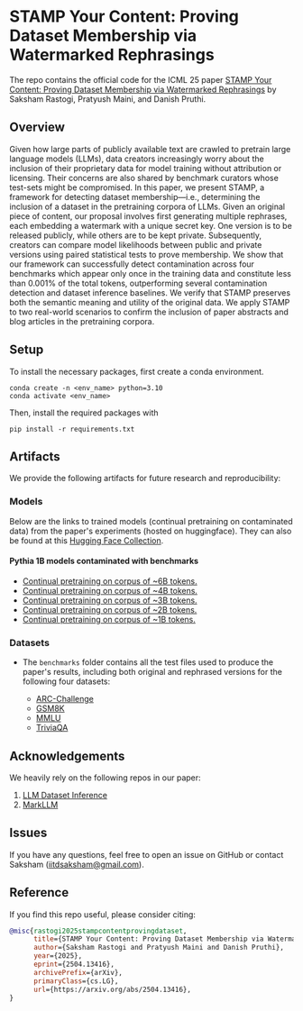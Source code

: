 # STAMP Your Content: Proving Dataset Membership via Watermarked Rephrasings

The repo contains the official code for the ICML 25 paper [STAMP Your Content: Proving Dataset Membership via Watermarked Rephrasings](https://arxiv.org/abs/2504.13416) by Saksham Rastogi, Pratyush Maini, and Danish Pruthi.

## Overview

Given how large parts of publicly available text are crawled to pretrain large language models (LLMs), data creators increasingly worry about the inclusion of their proprietary data for model training without attribution or licensing. Their concerns are also shared by benchmark curators whose test-sets might be compromised. In this paper, we present STAMP, a framework for detecting dataset membership—i.e., determining the inclusion of a dataset in the pretraining corpora of LLMs. Given an original piece of content, our proposal involves first generating multiple rephrases, each embedding a watermark with a unique secret key. One version is to be released publicly, while others are to be kept private. Subsequently, creators can compare model likelihoods between public and private versions using paired statistical tests to prove membership. We show that our framework can successfully detect contamination across four benchmarks which appear only once in the training data and constitute less than 0.001% of the total tokens, outperforming several contamination detection and dataset inference baselines. We verify that STAMP preserves both the semantic meaning and utility of the original data. We apply STAMP to two real-world scenarios to confirm the inclusion of paper abstracts and blog articles in the pretraining corpora.

## Setup

To install the necessary packages, first create a conda environment.
```
conda create -n <env_name> python=3.10
conda activate <env_name>
```
Then, install the required packages with 
```
pip install -r requirements.txt
```

## Artifacts
We provide the following artifacts for future research and reproducibility:

### Models

Below are the links to trained models (continual pretraining on contaminated data) from the paper's experiments (hosted on huggingface). They can also be found at this [Hugging Face Collection](https://huggingface.co/collections/p1xelsr/stamp-your-content-683e7c0a95d42e0411276813).

#### Pythia 1B models contaminated with benchmarks

- [Continual pretraining on corpus of ~6B tokens.](https://huggingface.co/p1xelsr/wtm_gamma0.25_delta1.0_6m)
- [Continual pretraining on corpus of ~4B tokens.](https://huggingface.co/p1xelsr/wtm_gamma0.25_delta1.0_4m)
- [Continual pretraining on corpus of ~3B tokens.](https://huggingface.co/p1xelsr/wtm_gamma0.25_delta1.0_3m)
- [Continual pretraining on corpus of ~2B tokens.](https://huggingface.co/p1xelsr/wtm_gamma0.25_delta1.0_2m)
- [Continual pretraining on corpus of ~1B tokens.](https://huggingface.co/p1xelsr/wtm_gamma0.25_delta1.0_1m)

### Datasets

- The `benchmarks` folder contains all the test files used to produce the paper's results,
including both original and rephrased versions for the following four datasets:

  - [ARC-Challenge](https://huggingface.co/datasets/allenai/ai2_arc)
  - [GSM8K](openai/gsm8k)
  - [MMLU](cais/mmlu)
  - [TriviaQA](mandarjoshi/trivia_qa)

## Acknowledgements

We heavily rely on the following repos in our paper:
1. [LLM Dataset Inference](https://github.com/pratyushmaini/llm_dataset_inference)
2. [MarkLLM](https://github.com/THU-BPM/MarkLLM)

## Issues

If you have any questions, feel free to open an issue on GitHub or contact Saksham  (iitdsaksham@gmail.com).

## Reference

If you find this repo useful, please consider citing:

```bibtex
@misc{rastogi2025stampcontentprovingdataset,
      title={STAMP Your Content: Proving Dataset Membership via Watermarked Rephrasings}, 
      author={Saksham Rastogi and Pratyush Maini and Danish Pruthi},
      year={2025},
      eprint={2504.13416},
      archivePrefix={arXiv},
      primaryClass={cs.LG},
      url={https://arxiv.org/abs/2504.13416}, 
}
```